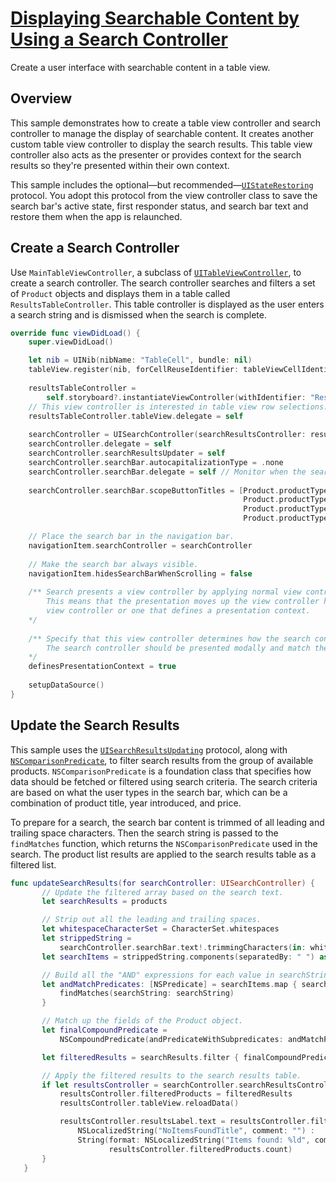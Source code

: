# [Displaying Searchable Content by Using a Search Controller](https://developer.apple.com/documentation/uikit/view_controllers/displaying_searchable_content_by_using_a_search_controller#//apple_ref/doc/uid/TP40014683)

Create a user interface with searchable content in a table view.

## Overview

This sample demonstrates how to create a table view controller and search controller to manage the display of searchable content. It creates another custom table view controller to display the search results. This table view controller also acts as the presenter or provides context for the search results so they're presented within their own context.

This sample includes the optional—but recommended—[`UIStateRestoring`](https://developer.apple.com/documentation/uikit/uistaterestoring) protocol. You adopt this protocol from the view controller class to save the search bar's active state, first responder status, and search bar text and restore them when the app is relaunched.

## Create a Search Controller

Use `MainTableViewController`, a subclass of [`UITableViewController`](https://developer.apple.com/documentation/uikit/uitableviewcontroller), to create a search controller. The search controller searches and filters a set of `Product` objects and displays them in a table called `ResultsTableController`. This table controller is displayed as the user enters a search string and is dismissed when the search is complete.

``` swift
override func viewDidLoad() {
    super.viewDidLoad()

    let nib = UINib(nibName: "TableCell", bundle: nil)
    tableView.register(nib, forCellReuseIdentifier: tableViewCellIdentifier)
    
    resultsTableController =
        self.storyboard?.instantiateViewController(withIdentifier: "ResultsTableController") as? ResultsTableController
    // This view controller is interested in table view row selections.
    resultsTableController.tableView.delegate = self
    
    searchController = UISearchController(searchResultsController: resultsTableController)
    searchController.delegate = self
    searchController.searchResultsUpdater = self
    searchController.searchBar.autocapitalizationType = .none
    searchController.searchBar.delegate = self // Monitor when the search button is tapped.
    
    searchController.searchBar.scopeButtonTitles = [Product.productTypeName(forType: .all),
                                                    Product.productTypeName(forType: .birthdays),
                                                    Product.productTypeName(forType: .weddings),
                                                    Product.productTypeName(forType: .funerals)]

    // Place the search bar in the navigation bar.
    navigationItem.searchController = searchController
    
    // Make the search bar always visible.
    navigationItem.hidesSearchBarWhenScrolling = false
    
    /** Search presents a view controller by applying normal view controller presentation semantics.
        This means that the presentation moves up the view controller hierarchy until it finds the root
        view controller or one that defines a presentation context.
    */
    
    /** Specify that this view controller determines how the search controller is presented.
        The search controller should be presented modally and match the physical size of this view controller.
    */
    definesPresentationContext = true
    
    setupDataSource()
}
```

## Update the Search Results

This sample uses the [`UISearchResultsUpdating`](https://developer.apple.com/documentation/uikit/uisearchresultsupdating) protocol, along with [`NSComparisonPredicate`](https://developer.apple.com/documentation/foundation/nscomparisonpredicate), to filter search results from the group of available products. `NSComparisonPredicate` is a foundation class that specifies how data should be fetched or filtered using search criteria. The search criteria are based on what the user types in the search bar, which can be a combination of product title, year introduced, and price.

To prepare for a search, the search bar content is trimmed of all leading and trailing space characters. Then the search string is passed to the `findMatches` function, which returns the `NSComparisonPredicate` used in the search. The product list results are applied to the search results table as a filtered list.

``` swift
func updateSearchResults(for searchController: UISearchController) {
       // Update the filtered array based on the search text.
       let searchResults = products

       // Strip out all the leading and trailing spaces.
       let whitespaceCharacterSet = CharacterSet.whitespaces
       let strippedString =
           searchController.searchBar.text!.trimmingCharacters(in: whitespaceCharacterSet)
       let searchItems = strippedString.components(separatedBy: " ") as [String]

       // Build all the "AND" expressions for each value in searchString.
       let andMatchPredicates: [NSPredicate] = searchItems.map { searchString in
           findMatches(searchString: searchString)
       }

       // Match up the fields of the Product object.
       let finalCompoundPredicate =
           NSCompoundPredicate(andPredicateWithSubpredicates: andMatchPredicates)

       let filteredResults = searchResults.filter { finalCompoundPredicate.evaluate(with: $0) }

       // Apply the filtered results to the search results table.
       if let resultsController = searchController.searchResultsController as? ResultsTableController {
           resultsController.filteredProducts = filteredResults
           resultsController.tableView.reloadData()

           resultsController.resultsLabel.text = resultsController.filteredProducts.isEmpty ?
               NSLocalizedString("NoItemsFoundTitle", comment: "") :
               String(format: NSLocalizedString("Items found: %ld", comment: ""),
                      resultsController.filteredProducts.count)
       }
   }
```
